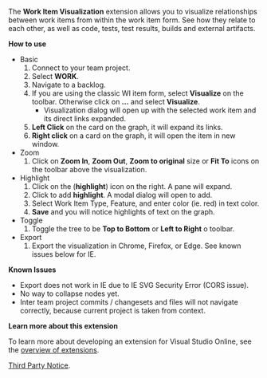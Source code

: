
The **Work Item Visualization** extension allows you to visualize relationships between work items from within the work item form. See how they relate to each other, as well as code, tests, test results, builds and external artifacts.

**How to use**

- Basic
	1. Connect to your team project.
	2. Select **WORK**.
	3. Navigate to a backlog.
	4. If you are using the classic WI item form, select **Visualize** on the toolbar. Otherwise click on **...** and select **Visualize**.
		- Visualization dialog will open up with the selected work item and its direct links expanded.
	6. **Left Click** on the card on the graph, it will expand its links.
	8. **Right click** on a card on the graph, it will open the item in new window.
- Zoom
	1. Click on **Zoom In**, **Zoom Out**, **Zoom to original** size or **Fit To** icons on the toolbar above the visualization.
- Highlight
	1. Click on the (**highlight**) icon on the right. A pane will expand.
	2. Click to add **highlight**. A modal dialog will open to add.
	3. Select Work Item Type, Feature, and enter color (ie. red) in text color. 
	4. **Save** and you will notice highlights of text on the graph.
- Toggle
	1. Toggle the tree to be **Top to Bottom** or **Left to Right** o toolbar.
- Export
	1. Export the visualization in Chrome, Firefox, or Edge. See known issues below for IE.

**Known Issues**

- Export does not work in IE due to IE SVG Security Error (CORS issue).
- No way to collapse nodes yet.
- Inter team project commits / changesets and files will not navigate correctly, because current project is taken from context.

**Learn more about this extension**

To learn more about developing an extension for Visual Studio Online, see the [overview of extensions](https://www.visualstudio.com/en-us/integrate/extensions/overview).

[Third Party Notice](https://marketplace.visualstudio.com/items/alm-rangers.almrangers-vsoextensions-WorkitemVisualization/ThirdPartyNotice.txt).
